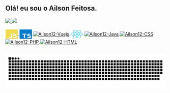 ## Olá! eu sou o Ailson Feitosa.
<link rel="stylesheet" href="https://cdn.jsdelivr.net/gh/devicons/devicon@v2.13.0/devicon.min.css">
 <div>
  <a href="https://github.com/Ailson12">
  <img height="180em" src="https://github-readme-stats.vercel.app/api?username=Ailson12&show_icons=true&theme=dracula&include_all_commits=true&count_private=true"/>
  <img height="180em" src="https://github-readme-stats.vercel.app/api/top-langs/?username=Ailson12&layout=compact&langs_count=7&theme=dracula"/>
</div>
 <div style="display: inline_block"><br>
  <img align="center" alt="Ailson12-Js" height="30" width="40" src="https://raw.githubusercontent.com/devicons/devicon/master/icons/javascript/javascript-plain.svg">
  <img align="center" alt="Ailson12-Ts" height="30" width="40" src="https://raw.githubusercontent.com/devicons/devicon/master/icons/typescript/typescript-plain.svg">
   <img align="center" alt="Ailson12-Vuejs" height="30" width="40" src='https://cdn.jsdelivr.net/gh/devicons/devicon/icons/vuejs/vuejs-original-wordmark.svg'>
  <img align="center" alt="Ailson12-React" height="30" width="40" src="https://raw.githubusercontent.com/devicons/devicon/master/icons/react/react-original.svg">
   <img align="center" alt="Ailson12-Java" height="30" width="40" src="https://cdn.jsdelivr.net/gh/devicons/devicon/icons/java/java-original.svg">
  <img align="center" alt="Ailson12-CSS" height="30" width="40" src="https://cdn.jsdelivr.net/gh/devicons/devicon/icons/spring/spring-original-wordmark.svg">
  <img align="center" alt="Ailson12-PHP" height="30" width="40" src="https://cdn.jsdelivr.net/gh/devicons/devicon/icons/php/php-original.svg">
   <img align="center" alt="Ailson12-HTML" height="30" width="40" src="https://cdn.jsdelivr.net/gh/devicons/devicon/icons/laravel/laravel-plain-wordmark.svg">
</div>
  
##
  ![Snake animation](https://github.com/Ailson12/Ailson12/blob/output/github-contribution-grid-snake.svg)

